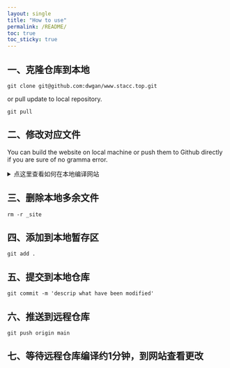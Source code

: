```yaml
---
layout: single
title: "How to use"
permalink: /README/
toc: true
toc_sticky: true
---
```


## 一、克隆仓库到本地

   ```shell
   git clone git@github.com:dwgan/www.stacc.top.git
   ```

   or pull update to local repository.

   ```shell
   git pull
   ```

## 二、修改对应文件

You can build the website on local machine or push them to Github directly if you are sure of no gramma error.

<details><summary>点这里查看如何在本地编译网站</summary>

### 1. 安装 Ruby 环境

首先，你需要在 Windows 上安装 Ruby。推荐使用 [RubyInstaller](https://rubyinstaller.org/) 来安装。

1. 下载并安装 **Ruby+Devkit**（选择 2.x 版本）。
2. 在安装过程中，选择“Add Ruby executables to your PATH”。
3. 安装完成后，打开命令行（cmd 或 PowerShell），输入 `ruby -v` 和 `gem -v` 来检查 Ruby 是否成功安装。

### 2. 安装 Jekyll 和 Bundler

打开命令行工具，输入以下命令来安装 **Jekyll** 和 **Bundler**：

```bash
gem install jekyll bundler
```

### 3. 克隆 Minimal Mistakes 仓库

选择一个文件夹来存放你的网站，然后在命令行中执行：

```bash
git clone https://github.com/mmistakes/minimal-mistakes.git .
```

如果你没有安装 Git，可以从 [Git 官网](https://git-scm.com/) 下载并安装。

### 4. 安装依赖

在命令行中，进入到你的项目目录并安装依赖：

```bash
bundle install
```

### 5. 启动本地服务器

安装完依赖后，你可以使用以下命令启动本地服务器：

```bash
bundle exec jekyll serve --incremental
```

网站将在 `http://localhost:4000` 上运行。

</details>

## 三、删除本地多余文件

   ```
   rm -r _site
   ```

## 四、添加到本地暂存区

   ```shell
   git add .
   ```

## 五、提交到本地仓库

   ```shell
   git commit -m 'descrip what have been modified'
   ```

## 六、推送到远程仓库

   ```shell
   git push origin main
   ```

## 七、等待远程仓库编译约1分钟，到网站查看更改